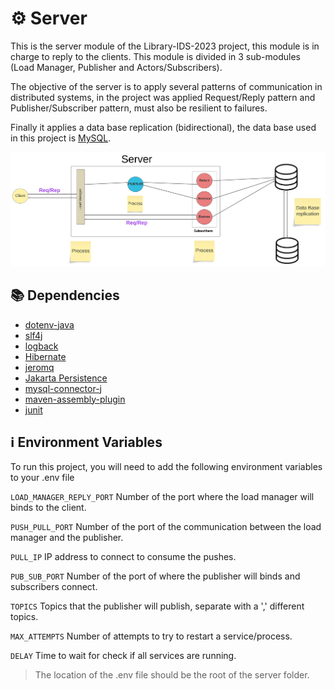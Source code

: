 # ⚙️ Server

This is the server module of the Library-IDS-2023 project, this module is in charge to reply to the clients. This module is divided in 3 sub-modules (Load Manager, Publisher and Actors/Subscribers).

The objective of the server is to apply several patterns of communication in distributed systems, in the project was applied Request/Reply pattern and Publisher/Subscriber pattern, must also be resilient to failures.

Finally it applies a data base replication (bidirectional), the data base used in this project is [MySQL](https://www.mysql.com/).



![Schema of the server](images/Schema-Library-IDS-2023.png)

## 📚 Dependencies

- [dotenv-java](https://github.com/cdimascio/dotenv-java)
- [slf4j](https://www.slf4j.org/)
- [logback](https://logback.qos.ch/)
- [Hibernate](https://hibernate.org/)
- [jeromq](https://zeromq.org/)
- [Jakarta Persistence](https://github.com/javaee/jpa-spec)
- [mysql-connector-j](https://github.com/mysql/mysql-connector-j)
- [maven-assembly-plugin](https://maven.apache.org/plugins/maven-assembly-plugin/)
- [junit](https://junit.org/junit5/)

## ℹ️ Environment Variables

To run this project, you will need to add the following environment variables to your .env file

`LOAD_MANAGER_REPLY_PORT` Number of the port where the load manager will binds to the client.

`PUSH_PULL_PORT` Number of the port of the communication between the load manager and the publisher.

`PULL_IP` IP address to connect to consume the pushes.

`PUB_SUB_PORT` Number of the port of where the publisher will binds and subscribers connect.

`TOPICS` Topics that the publisher will publish, separate with a ',' different topics.

`MAX_ATTEMPTS` Number of attempts to try to restart a service/process.

`DELAY` Time to wait for check if all services are running.

>The location of the .env file should be the root of the server folder.
